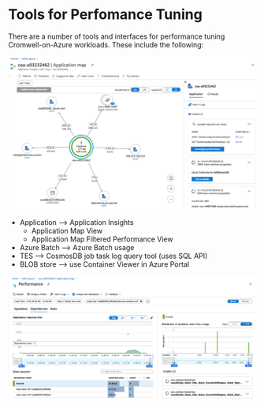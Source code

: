 # Tools for Perfomance Tuning

There are a number of tools and interfaces for performance tuning Cromwell-on-Azure workloads.  These include the following:

![App Map](../images/map.png)

- Application --> Application Insights
    - Application Map View
    - Application Map Filtered Performance View
- Azure Batch --> Azure Batch usage
- TES --> CosmosDB job task log query tool (uses SQL API)
- BLOB store --> use Container Viewer in Azure Portal

![App Map Filtered](../images/app-insights.png)
